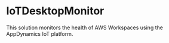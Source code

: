 # IoTDesktopMonitor

This solution monitors the health of AWS Workspaces using the AppDynamics IoT platform. 
 
